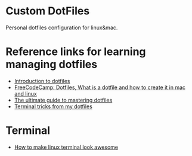 # Custom DotFiles 

Personal dotfiles configuration for linux&amp;mac.

# Reference links for learning managing dotfiles #

* [Introduction to dotfiles](https://se-education.org/learningresources/contents/dotfiles/Dotfiles.html)
* [FreeCodeCamp: Dotfiles, What is a dotfile and how to create it in mac and
  linux](https://www.freecodecamp.org/news/dotfiles-what-is-a-dot-file-and-how-to-create-it-in-mac-and-linux/)
* [The ultimate guide to mastering dotfiles](https://www.daytona.io/dotfiles/ultimate-guide-to-dotfiles)
* [Terminal tricks from my dotfiles](https://adamhollett.com/posts/2021/04/terminal-tricks-from-my-dotfiles/)

# Terminal #

* [How to make linux terminal look awesome](https://www.geeksforgeeks.org/how-to-make-linux-terminal-look-awesome/)

